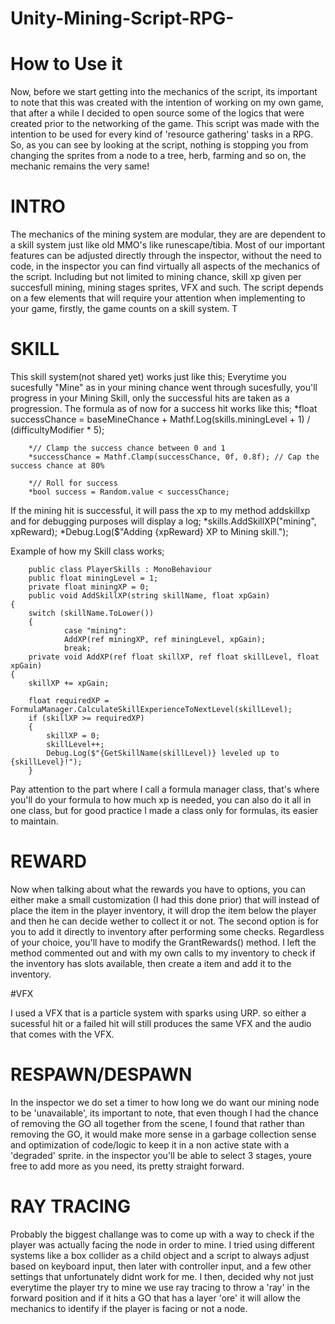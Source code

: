 # Unity-Mining-Script-RPG-

# How to Use it

Now, before we start getting into the mechanics of the script, its important to note that this was created with the intention of working on my own game, that after a while I decided to open source some of the logics that were created prior to the networking of the game.
This script was made with the intention to be used for every kind of 'resource gathering' tasks in a RPG. So, as you can see by looking at the script, nothing is stopping you from changing the sprites from a node to a tree, herb, farming and so on, the mechanic remains the very same!


# INTRO

The mechanics of the mining system are modular, they are are dependent to a skill system just like old MMO's like runescape/tibia.
Most of our important features can be adjusted directly through the inspector, without the need to code, in the inspector you can find virtually all aspects of the mechanics of the script.
Including but not limited to mining chance, skill xp given per succesfull mining, mining stages sprites, VFX and such.
The script depends on a few elements that will require your attention when implementing to your game, firstly, the game counts on a skill system.
T

# SKILL
This skill system(not shared yet) works just like this;
Everytime you sucesfully "Mine" as in your mining chance went through sucesfully, you'll progress in your Mining Skill, only the successful hits are taken as a progression.
The formula as of now for a success hit works like this; 
        *float successChance = baseMineChance + Mathf.Log(skills.miningLevel + 1) / (difficultyModifier * 5);

        *// Clamp the success chance between 0 and 1
        *successChance = Mathf.Clamp(successChance, 0f, 0.8f); // Cap the success chance at 80%

        *// Roll for success
        *bool success = Random.value < successChance;

If the mining hit is successful, it will pass the xp to my method addskillxp and for debugging purposes will display a log; 
            *skills.AddSkillXP("mining", xpReward);
            *Debug.Log($"Adding {xpReward} XP to Mining skill.");

Example of how my Skill class works;

        public class PlayerSkills : MonoBehaviour
        public float miningLevel = 1;
        private float miningXP = 0;
        public void AddSkillXP(string skillName, float xpGain)
    {  
        switch (skillName.ToLower())
        {       
                case "mining":
                AddXP(ref miningXP, ref miningLevel, xpGain);
                break;
        private void AddXP(ref float skillXP, ref float skillLevel, float xpGain)
    {
        skillXP += xpGain;
        
        float requiredXP = FormulaManager.CalculateSkillExperienceToNextLevel(skillLevel);
        if (skillXP >= requiredXP)
        {
            skillXP = 0;
            skillLevel++;
            Debug.Log($"{GetSkillName(skillLevel)} leveled up to {skillLevel}!");
        }

Pay attention to the part where I call a formula manager class, that's where you'll do your formula to how much xp is needed, you can also do it all in one class, but for good practice I made a class only for formulas, its easier to maintain.
        
# REWARD

Now when talking about what the rewards you have to options, you can either make a small customization (I had this done prior) that will instead of place the item in the player inventory, it will drop the item below the player and then he can decide wether to collect it or not. The second option is for you to add it directly to inventory after performing some checks. Regardless of your choice, you'll have to modify the GrantRewards() method. I left the method commented out and with my own calls to my inventory to check if the inventory has slots available, then create a item and add it to the inventory.

#VFX

I used a VFX that is a particle system with sparks using URP. so either a sucessful hit or a failed hit will still produces the same VFX and the audio that comes with the VFX.

# RESPAWN/DESPAWN

In the inspector we do set a timer to how long we do want our mining node to be 'unavailable', its important to note, that even though I had the chance of removing the GO all together from the scene, I found that rather than removing the GO, it would make more sense in a garbage collection sense and optimization of code/logic to keep it in a non active state with a 'degraded' sprite. in the inspector you'll be able to select 3 stages, youre free to add more as you need, its pretty straight forward.

# RAY TRACING

Probably the biggest challange was to come up with a way to check if the player was actually facing the node in order to mine. I tried using different systems like a box collider as a child object and a script to always adjust based on keyboard input, then later with controller input, and a few other settings that unfortunately didnt work for me.
I then, decided why not just everytime the player try to mine we use ray tracing to throw a 'ray' in the forward position and if it hits a GO that has a layer 'ore' it will allow the mechanics to identify if the player is facing or not a node.

            
